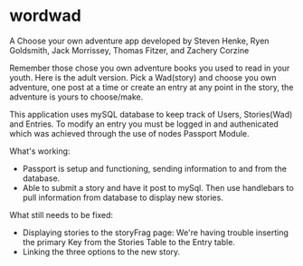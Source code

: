 # wordwad
A Choose your own adventure app developed by Steven Henke, Ryen Goldsmith, Jack Morrissey, Thomas Fitzer, and Zachery Corzine

Remember those chose you own adventure books you used to read in your youth.  Here is the adult version.  Pick a Wad(story) and choose you own adventure, one post at a time or create an entry at any point in the story, the adventure is yours to choose/make.

This application uses mySQL database to keep track of Users, Stories(Wad) and Entries.  To modify an entry you must be logged in and authenicated which was achieved through the use of nodes Passport Module.

What's working:
* Passport is setup and functioning, sending information to and from the database.
* Able to submit a story and have it post to mySql.  Then use handlebars to pull information from database to display new stories.

What still needs to be fixed:
* Displaying stories to the storyFrag page:   We're having trouble inserting the primary Key from the Stories Table to the Entry table.
* Linking the three options to the new story.






